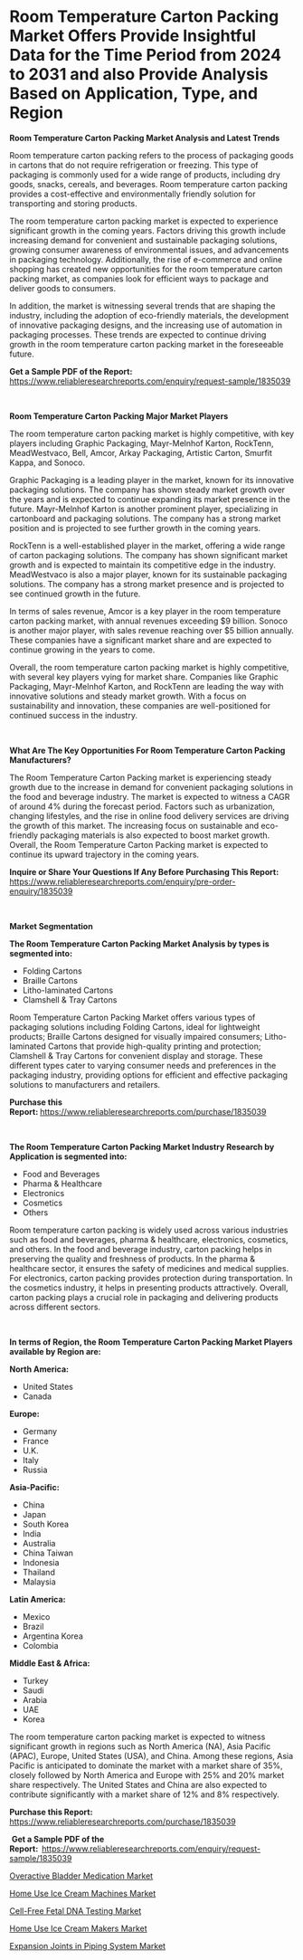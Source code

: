 <p><h1>Room Temperature Carton Packing Market Offers Provide Insightful Data for the Time Period from 2024 to 2031 and also Provide Analysis Based on Application, Type, and Region</h1></p><p><strong>Room Temperature Carton Packing Market Analysis and Latest Trends</strong></p>
<p><p>Room temperature carton packing refers to the process of packaging goods in cartons that do not require refrigeration or freezing. This type of packaging is commonly used for a wide range of products, including dry goods, snacks, cereals, and beverages. Room temperature carton packing provides a cost-effective and environmentally friendly solution for transporting and storing products.</p><p>The room temperature carton packing market is expected to experience significant growth in the coming years. Factors driving this growth include increasing demand for convenient and sustainable packaging solutions, growing consumer awareness of environmental issues, and advancements in packaging technology. Additionally, the rise of e-commerce and online shopping has created new opportunities for the room temperature carton packing market, as companies look for efficient ways to package and deliver goods to consumers.</p><p>In addition, the market is witnessing several trends that are shaping the industry, including the adoption of eco-friendly materials, the development of innovative packaging designs, and the increasing use of automation in packaging processes. These trends are expected to continue driving growth in the room temperature carton packing market in the foreseeable future.</p></p>
<p><strong>Get a Sample PDF of the Report:&nbsp;</strong> <a href="https://www.reliableresearchreports.com/enquiry/request-sample/1835039">https://www.reliableresearchreports.com/enquiry/request-sample/1835039</a></p>
<p>&nbsp;</p>
<p><strong>Room Temperature Carton Packing Major Market Players</strong></p>
<p><p>The room temperature carton packing market is highly competitive, with key players including Graphic Packaging, Mayr-Melnhof Karton, RockTenn, MeadWestvaco, Bell, Amcor, Arkay Packaging, Artistic Carton, Smurfit Kappa, and Sonoco.</p><p>Graphic Packaging is a leading player in the market, known for its innovative packaging solutions. The company has shown steady market growth over the years and is expected to continue expanding its market presence in the future. Mayr-Melnhof Karton is another prominent player, specializing in cartonboard and packaging solutions. The company has a strong market position and is projected to see further growth in the coming years.</p><p>RockTenn is a well-established player in the market, offering a wide range of carton packaging solutions. The company has shown significant market growth and is expected to maintain its competitive edge in the industry. MeadWestvaco is also a major player, known for its sustainable packaging solutions. The company has a strong market presence and is projected to see continued growth in the future.</p><p>In terms of sales revenue, Amcor is a key player in the room temperature carton packing market, with annual revenues exceeding $9 billion. Sonoco is another major player, with sales revenue reaching over $5 billion annually. These companies have a significant market share and are expected to continue growing in the years to come.</p><p>Overall, the room temperature carton packing market is highly competitive, with several key players vying for market share. Companies like Graphic Packaging, Mayr-Melnhof Karton, and RockTenn are leading the way with innovative solutions and steady market growth. With a focus on sustainability and innovation, these companies are well-positioned for continued success in the industry.</p></p>
<p>&nbsp;</p>
<p><strong>What Are The Key Opportunities For Room Temperature Carton Packing Manufacturers?</strong></p>
<p><p>The Room Temperature Carton Packing market is experiencing steady growth due to the increase in demand for convenient packaging solutions in the food and beverage industry. The market is expected to witness a CAGR of around 4% during the forecast period. Factors such as urbanization, changing lifestyles, and the rise in online food delivery services are driving the growth of this market. The increasing focus on sustainable and eco-friendly packaging materials is also expected to boost market growth. Overall, the Room Temperature Carton Packing market is expected to continue its upward trajectory in the coming years.</p></p>
<p><strong>Inquire or Share Your Questions If Any Before Purchasing This Report:</strong> <a href="https://www.reliableresearchreports.com/enquiry/pre-order-enquiry/1835039">https://www.reliableresearchreports.com/enquiry/pre-order-enquiry/1835039</a></p>
<p>&nbsp;</p>
<p><strong>Market Segmentation</strong></p>
<p><strong>The Room Temperature Carton Packing Market Analysis by types is segmented into:</strong></p>
<p><ul><li>Folding Cartons</li><li>Braille Cartons</li><li>Litho-laminated Cartons</li><li>Clamshell & Tray Cartons</li></ul></p>
<p><p>Room Temperature Carton Packing Market offers various types of packaging solutions including Folding Cartons, ideal for lightweight products; Braille Cartons designed for visually impaired consumers; Litho-laminated Cartons that provide high-quality printing and protection; Clamshell & Tray Cartons for convenient display and storage. These different types cater to varying consumer needs and preferences in the packaging industry, providing options for efficient and effective packaging solutions to manufacturers and retailers.</p></p>
<p><strong>Purchase this Report:&nbsp;</strong><a href="https://www.reliableresearchreports.com/purchase/1835039">https://www.reliableresearchreports.com/purchase/1835039</a></p>
<p>&nbsp;</p>
<p><strong>The Room Temperature Carton Packing Market Industry Research by Application is segmented into:</strong></p>
<p><ul><li>Food and Beverages</li><li>Pharma & Healthcare</li><li>Electronics</li><li>Cosmetics</li><li>Others</li></ul></p>
<p><p>Room temperature carton packing is widely used across various industries such as food and beverages, pharma & healthcare, electronics, cosmetics, and others. In the food and beverage industry, carton packing helps in preserving the quality and freshness of products. In the pharma & healthcare sector, it ensures the safety of medicines and medical supplies. For electronics, carton packing provides protection during transportation. In the cosmetics industry, it helps in presenting products attractively. Overall, carton packing plays a crucial role in packaging and delivering products across different sectors.</p></p>
<p>&nbsp;</p>
<p><strong>In terms of Region, the Room Temperature Carton Packing Market Players available by Region are:</strong></p>
<p>
    <p> <strong> North America: </strong>
        <ul>
            <li>United States</li>
            <li>Canada</li>
        </ul>
        </p> 
    <p> <strong> Europe: </strong>
        <ul>
            <li>Germany</li>
            <li>France</li>
            <li>U.K.</li>
            <li>Italy</li>
            <li>Russia</li>
        </ul>
        </p> 
    <p> <strong> Asia-Pacific: </strong>
        <ul>
            <li>China</li>
            <li>Japan</li>
            <li>South Korea</li>
            <li>India</li>
            <li>Australia</li>
            <li>China Taiwan</li>
            <li>Indonesia</li>
            <li>Thailand</li>
            <li>Malaysia</li>
        </ul>
        </p> 
    <p> <strong> Latin America: </strong>
        <ul>
            <li>Mexico</li>
            <li>Brazil</li>
            <li>Argentina Korea</li>
            <li>Colombia</li>
        </ul>
        </p> 
    <p> <strong> Middle East & Africa: </strong>
        <ul>
            <li>Turkey</li>
            <li>Saudi</li>
            <li>Arabia</li>
            <li>UAE</li>
            <li>Korea</li>
        </ul>
    </p>
    </p>
<p><p>The room temperature carton packing market is expected to witness significant growth in regions such as North America (NA), Asia Pacific (APAC), Europe, United States (USA), and China. Among these regions, Asia Pacific is anticipated to dominate the market with a market share of 35%, closely followed by North America and Europe with 25% and 20% market share respectively. The United States and China are also expected to contribute significantly with a market share of 12% and 8% respectively.</p></p>
<p><strong>Purchase this Report: </strong><a href="https://www.reliableresearchreports.com/purchase/1835039">https://www.reliableresearchreports.com/purchase/1835039</a></p>
<p>&nbsp;<strong>Get a Sample PDF of the Report:&nbsp;&nbsp;</strong><a href="https://www.reliableresearchreports.com/enquiry/request-sample/1835039">https://www.reliableresearchreports.com/enquiry/request-sample/1835039</a></p>
<p><strong></strong></p>
<p><p><a href="https://issuu.com/reportprime-2/docs/overactive-bladder-medication-market-size-2030.ppt">Overactive Bladder Medication Market</a></p><p><a href="https://github.com/FassouRP/Market-Research-Report-List-3/blob/main/home-use-ice-cream-machines-market.md">Home Use Ice Cream Machines Market</a></p><p><a href="https://github.com/jaidynmorantestelletmjzya/Market-Research-Report-List-1/blob/main/cell-free-fetal-dna-testing-market.md">Cell-Free Fetal DNA Testing Market</a></p><p><a href="https://github.com/ruddyyedelwadw/Market-Research-Report-List-1/blob/main/home-use-ice-cream-makers-market.md">Home Use Ice Cream Makers Market</a></p><p><a href="https://issuu.com/reportprime-2/docs/expansion-joints-in-piping-system-market-size-2030">Expansion Joints in Piping System Market</a></p></p>